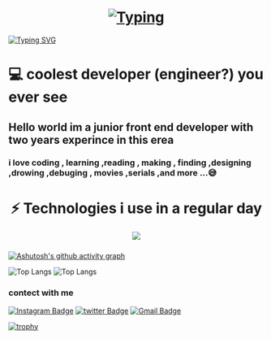 
<!--[![image](https://i.ibb.co/fMct9Nz/github-cover2-01.jpg)](https://www.linkpicture.com/view.php?img=LPic64eb820d2fb37225043070)-->

<h1 align="center" >
<a href="https://git.io/typing-svg"><img src="/github cover2-01.jpg" alt="Typing" /></a>
</h1>

 <!-- <h1 align="center" > -->
<!-- <a href="https://git.io/typing-svg"><img src="https://readme-typing-svg.demolab.com?font=Pacifico&size=45&pause=1000&color=F7C33D&width=700&height=93&lines=Hello+world+im+Amir+H+Ahmadi+%F0%9F%98%80;im+a+web+developer%F0%9F%98%8E%F0%9F%98%8E" alt="Typing SVG" /></a> -->
<!-- </h1> -->

<a href="https://git.io/typing-svg"><img src="https://readme-typing-svg.demolab.com?font=Kanit&weight=500&size=50&pause=1000&color=F7C33D&vCenter=true&random=true&width=1000&height=100&lines=hello+world+i+am+amir+h+ahmadi%F0%9F%99%83;frontend+developer++%F0%9F%98%8E;thanks+for+your+attention+to+my+git+hub%F0%9F%98%81" alt="Typing SVG" /></a>
<!-- <picture>
 <source media="(prefers-color-scheme: dark)" srcset="https://www.linkpicture.com/q/github-header-01.jpg">
 <img alt="Shows an illustrated sun in light color mode and a moon with stars in dark color mode." src="https://user-images.githubusercontent.com/25423296/163456779-a8556205-d0a5-45e2-ac17-42d089e3c3f8.png">
</picture> -->


# 💻 coolest developer (engineer?) you ever see


<!-- **amir4976/amir4976** is a ✨ _special_ ✨ repository because its `README.md` (this file) appears on your GitHub profile. -->




## Hello world im a junior front end developer with two years experince in this erea
### i love coding , learning ,reading , making , finding ,designing ,drowing ,debuging , movies ,serials ,and more ...😅 

##

<h1 align="center">
⚡ Technologies i use in a regular day
 
</h1>
 



<p align="center">
  <a href="https://skillicons.dev">
    <img src="https://skillicons.dev/icons?i=js,ts,html,css,sass,blender,bootstrap,c,cpp,figma,ai,ps,materialui,mongodb,netlify,nextjs,nodejs,react,redux,electron,tailwind,threejs,vite,vscode,github,gitlab,express,postman" />
  </a>
</p>


###


 


###

###

<!-- ![JavaScript](https://img.shields.io/badge/-JavaScript-black?style=flat-square&logo=javascript)
![Nodejs](https://img.shields.io/badge/-Nodejs-black?style=flat-square&logo=Node.js)
![Python](https://img.shields.io/badge/-Python-black?style=flat-square&logo=Python)
![React](https://img.shields.io/badge/-React-black?style=flat-square&logo=react) -->
<!-- ![Java](https://img.shields.io/badge/-java-E34A86?style=flat-square&logo=java) -->
<!-- ![Java](https://img.shields.io/badge/-ai-E34A86?style=flat-square&logo=ai) -->
<!-- ![C++](https://img.shields.io/badge/-C++-00599C?style=flat-square&logo=c) -->
<!-- ![HTML5](https://img.shields.io/badge/-HTML5-E34F26?style=flat-square&logo=html5&logoColor=white)
![CSS3](https://img.shields.io/badge/-CSS3-1572B6?style=flat-square&logo=css3)
![Bootstrap](https://img.shields.io/badge/-Bootstrap-563D7C?style=flat-square&logo=bootstrap)
![TypeScript](https://img.shields.io/badge/-TypeScript-007ACC?style=flat-square&logo=typescript)
![MongoDB](https://img.shields.io/badge/-MongoDB-black?style=flat-square&logo=mongodb)
![MySQL](https://img.shields.io/badge/-MySQL-black?style=flat-square&logo=mysql)
![Microsoft Azure](https://img.shields.io/badge/Microsoft%20Azure-232F7E?style=flat-square&logo=microsoft-azure)
![Google Cloud](https://img.shields.io/badge/Google%20Cloud-black?style=flat-square&logo=google-cloud)
![Git](https://img.shields.io/badge/-Git-black?style=flat-square&logo=git)
![GitHub](https://img.shields.io/badge/-GitHub-181717?style=flat-square&logo=github)
![GitLab](https://img.shields.io/badge/-GitLab-FCA121?style=flat-square&logo=gitlab) -->
<!-- ![Redis](https://img.shields.io/badge/-Redis-black?style=flat-square&logo=Redis) -->
<!-- ![ElasticSearch](https://img.shields.io/badge/-ElasticSearch-005571?style=flat-square&logo=elasticsearch) -->
<!-- ![GraphQL](https://img.shields.io/badge/-GraphQL-E10098?style=flat-square&logo=graphql) -->
<!-- ![Apollo GraphQL](https://img.shields.io/badge/-Apollo%20GraphQL-311C87?style=flat-square&logo=apollo-graphql) -->
<!-- ![PostgreSQL](https://img.shields.io/badge/-PostgreSQL-336791?style=flat-square&logo=postgresql) -->

<!-- ![Heroku](https://img.shields.io/badge/-Heroku-430098?style=flat-square&logo=heroku) -->
<!-- ![Docker](https://img.shields.io/badge/-Docker-black?style=flat-square&logo=docker) -->
<!-- ![DigitalOcean](https://img.shields.io/badge/-Digital%20Ocean-darkblue?style=flat-square&logo=digitalocean) -->
<!-- ![Amazon AWS](https://img.shields.io/badge/Amazon%20AWS-232F3E?style=flat-square&logo=amazon-aws) -->

<!-- ![BitBucket](https://img.shields.io/badge/-BitBucket-darkblue?style=flat-square&logo=bitbucket) -->
<!-- ![Raspberry Pi](https://img.shields.io/badge/-Raspberry%20Pi-C51A4A?style=flat-square&logo=Raspberry-Pi) -->
[![Ashutosh's github activity graph](https://github-readme-activity-graph.vercel.app/graph?username=amir49762&theme=react-dark&hide_border=true)](https://github.com/ashutosh00710/github-readme-activity-graph)



![Top Langs](https://github-readme-stats.vercel.app/api/top-langs/?username=amir49762&hide=TeX&layout=compact&theme=dark&bg_color=0d1117&hide_border=true)
![Top Langs](https://github-readme-streak-stats.herokuapp.com/?user=amir49762&hide=TeX&layout=compact&theme=codeSTACKr&bg_color=0d1117&hide_border=true)

### contect with me
[![Instagram Badge](https://img.shields.io/badge/-amir_h_ahmadi_i.m-purple?style=flat-square&logo=instagram&logoColor=white&link=https://instagram.com/amir_h_ahmadi_i.m/)](https://instagram.com/amir_h_ahmadi_i.m)
[![twitter Badge](https://img.shields.io/badge/-@amirhosianahma1-purple?style=flat-square&logo=twitter&logoColor=white&link=https://twitter.com/amirhosianahma1)](https://twitter.com/amirhosianahma1)
[![Gmail Badge](https://img.shields.io/badge/-amirhahmadi4976@gmail.com-c14438?style=flat-square&logo=Gmail&logoColor=white&link=mailto:amirhahmadi4976@gmail.com)](mailto:amirhahmadi4976@gmail.com)


<!--[![image](https://www.linkpicture.com/q/github-header-01.jpg)](https://www.linkpicture.com/view.php?img=LPic63e4001a7382057257096)-->

<!--[![image](https://i.ibb.co/fMct9Nz/github-cover2-01.jpg)](https://www.linkpicture.com/view.php?img=LPic64eb820d2fb37225043070)-->







[![trophy](https://github-profile-trophy.vercel.app/?username=amir4976&theme=onedark)](https://github.com/amir4976/github-profile-trophy)
